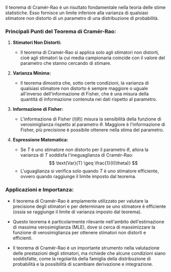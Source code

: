 Il teorema di Cramér-Rao è un risultato fondamentale nella teoria delle stime statistiche. Esso fornisce un limite inferiore alla varianza di qualsiasi stimatore non distorto di un parametro di una distribuzione di probabilità.

### Principali Punti del Teorema di Cramér-Rao:

1. **Stimatori Non Distorti:**
   - Il teorema di Cramér-Rao si applica solo agli stimatori non distorti, cioè agli stimatori la cui media campionaria coincide con il valore del parametro che stanno cercando di stimare.

2. **Varianza Minima:**
   - Il teorema dimostra che, sotto certe condizioni, la varianza di qualsiasi stimatore non distorto è sempre maggiore o uguale all'inverso dell'informazione di Fisher, che è una misura della quantità di informazione contenuta nei dati rispetto al parametro.

3. **Informazione di Fisher:**
   - L'informazione di Fisher ($I(\theta)$) misura la sensibilità della funzione di verosimiglianza rispetto al parametro $\theta$. Maggiore è l'informazione di Fisher, più precisione è possibile ottenere nella stima del parametro.

4. **Espressione Matematica:**
   - Se $T$ è uno stimatore non distorto per il parametro $\theta$, allora la varianza di $T$ soddisfa l'ineguaglianza di Cramér-Rao:
     $$ \text{Var}(T) \geq \frac{1}{I(\theta)} $$
   - L'uguaglianza si verifica solo quando $T$ è uno stimatore efficiente, ovvero quando raggiunge il limite imposto dal teorema.

### Applicazioni e Importanza:

- Il teorema di Cramér-Rao è ampiamente utilizzato per valutare la precisione degli stimatori e per determinare se uno stimatore è efficiente (ossia se raggiunge il limite di varianza imposto dal teorema).

- Questo teorema è particolarmente rilevante nell'ambito dell'estimazione di massima verosimiglianza (MLE), dove si cerca di massimizzare la funzione di verosimiglianza per ottenere stimatori non distorti e efficienti.

- Il teorema di Cramér-Rao è un importante strumento nella valutazione delle prestazioni degli stimatori, ma richiede che alcune condizioni siano soddisfatte, come la regolarità della famiglia della distribuzione di probabilità e la possibilità di scambiare derivazione e integrazione.